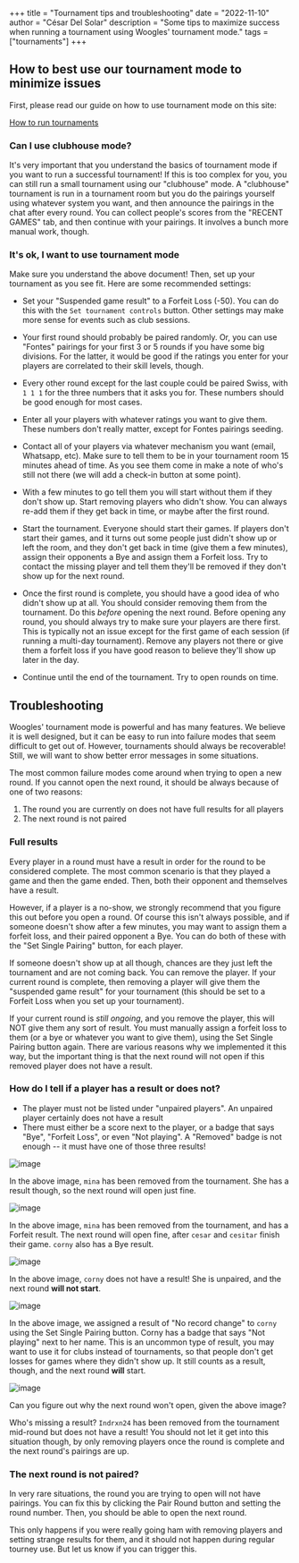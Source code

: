 +++
title = "Tournament tips and troubleshooting"
date = "2022-11-10"
author = "César Del Solar"
description = "Some tips to maximize success when running a tournament using Woogles' tournament mode."
tags = ["tournaments"]
+++

## How to best use our tournament mode to minimize issues

First, please read our guide on how to use tournament mode on this site:

[How to run tournaments](/guides/how-to-run-tourneys/)

### Can I use clubhouse mode?

It's very important that you understand the basics of tournament mode if you want to run a successful tournament! If this is too complex for you, you can still run a small tournament using our "clubhouse" mode. A "clubhouse" tournament is run in a tournament room but you do the pairings yourself using whatever system you want, and then announce the pairings in the chat after every round. You can collect people's scores from the "RECENT GAMES" tab, and then continue with your pairings. It involves a bunch more manual work, though.

### It's ok, I want to use tournament mode

Make sure you understand the above document! Then, set up your tournament as you see fit. Here are some recommended settings:

- Set your "Suspended game result" to a Forfeit Loss (-50). You can do this with the `Set tournament controls` button. Other settings may make more sense for events such as club sessions.
- Your first round should probably be paired randomly. Or, you can use "Fontes" pairings for your first 3 or 5 rounds if you have some big divisions. For the latter, it would be good if the ratings you enter for your players are correlated to their skill levels, though.
- Every other round except for the last couple could be paired Swiss, with `1 1 1` for the three numbers that it asks you for. These numbers should be good enough for most cases.
- Enter all your players with whatever ratings you want to give them. These numbers don't really matter, except for Fontes pairings seeding. 

- Contact all of your players via whatever mechanism you want (email, Whatsapp, etc). Make sure to tell them to be in your tournament room 15 minutes ahead of time. As you see them come in make a note of who's still not there (we will add a check-in button at some point).
- With a few minutes to go tell them you will start without them if they don't show up. Start removing players who didn't show. You can always re-add them if they get back in time, or maybe after the first round.
- Start the tournament. Everyone should start their games. If players don't start their games, and it turns out some people just didn't show up or left the room, and they don't get back in time (give them a few minutes), assign their opponents a Bye and assign them a Forfeit loss. Try to contact the missing player and tell them they'll be removed if they don't show up for the next round.
- Once the first round is complete, you should have a good idea of who didn't show up at all. You should consider removing them from the tournament. Do this _before_ opening the next round. Before opening any round, you should always try to make sure your players are there first. This is typically not an issue except for the first game of each session (if running a multi-day tournament). Remove any players not there or give them a forfeit loss if you have good reason to believe they'll show up later in the day.
- Continue until the end of the tournament. Try to open rounds on time.

## Troubleshooting

Woogles' tournament mode is powerful and has many features. We believe it is well designed, but it can be easy to run into failure modes that seem difficult to get out of. However, tournaments should always be recoverable! Still, we will want to show better error messages in some situations.

The most common failure modes come around when trying to open a new round. If you cannot open the next round, it should be always because of one of two reasons:

1. The round you are currently on does not have full results for all players
2. The next round is not paired

### Full results

Every player in a round must have a result in order for the round to be considered complete. The most common scenario is that they played a game and then the game ended. Then, both their opponent and themselves have a result.

However, if a player is a no-show, we strongly recommend that you figure this out before you open a round. Of course this isn't always possible, and if someone doesn't show after a few minutes, you may want to assign them a forfeit loss, and their paired opponent a Bye. You can do both of these with the "Set Single Pairing" button, for each player.

If someone doesn't show up at all though, chances are they just left the tournament and are not coming back. You can remove the player. If your current round is complete, then removing a player will give them the "suspended game result" for your tournament (this should be set to a Forfeit Loss when you set up your tournament).

If your current round is _still ongoing_, and you remove the player, this will NOT give them any sort of result. You must manually assign a forfeit loss to them (or a bye or whatever you want to give them), using the Set Single Pairing button again. There are various reasons why we implemented it this way, but the important thing is that the next round will not open if this removed player does not have a result.

### How do I tell if a player has a result or does not?

- The player must not be listed under "unpaired players". An unpaired player certainly does not have a result
- There must either be a score next to the player, or a badge that says "Bye", "Forfeit Loss", or even "Not playing". A "Removed" badge is not enough -- it must have one of those three results!

![image](https://user-images.githubusercontent.com/585318/201256401-822d3617-ce37-4d56-bb83-e9dc0dcc727c.png)

In the above image, `mina` has been removed from the tournament. She has a result though, so the next round will open just fine.

![image](https://user-images.githubusercontent.com/585318/201256495-5086611f-b524-4fa5-be12-7e84eb5b7ba5.png)

In the above image, `mina` has been removed from the tournament, and has a Forfeit result. The next round will open fine, after `cesar` and `cesitar` finish their game. `corny` also has a Bye result.

![image](https://user-images.githubusercontent.com/585318/201256872-c96d9eb5-8d26-4e19-92cb-e006c0aa6a53.png)

In the above image, `corny` does not have a result! She is unpaired, and the next round **will not start**.

![image](https://user-images.githubusercontent.com/585318/201256980-06a68a19-01a0-49dd-b147-64688b693fb8.png)

In the above image, we assigned a result of "No record change" to `corny` using the Set Single Pairing button. Corny has a badge that says "Not playing" next to her name. This is an uncommon type of result, you may want to use it for clubs instead of tournaments, so that people don't get losses for games where they didn't show up.  It still counts as a result, though, and the next round **will** start.

![image](https://user-images.githubusercontent.com/585318/201257968-e49bca5c-7927-435f-863e-bfe5a6579915.png)

Can you figure out why the next round won't open, given the above image? 

Who's missing a result? `Indrxn24` has been removed from the tournament mid-round but does not have a result! You should not let it get into this situation though, by only removing players once the round is complete and the next round's pairings are up.


### The next round is not paired?

In very rare situations, the round you are trying to open will not have pairings. You can fix this by clicking the Pair Round button and setting the round number. Then, you should be able to open the next round.

This only happens if you were really going ham with removing players and setting strange results for them, and it should not happen during regular tourney use. But let us know if you can trigger this.

